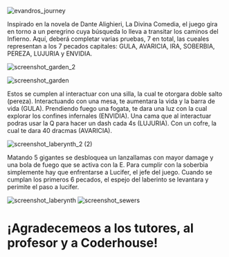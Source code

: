 ![evandros_journey](https://user-images.githubusercontent.com/94655835/168483489-88dc542f-502e-4c22-83c2-b95c6a272543.png)





Inspirado en la novela de Dante Alighieri, La Divina Comedia, el juego gira en torno a un peregrino cuya búsqueda lo lleva a transitar los caminos del Infierno. Aquí, deberá completar varias pruebas, 7 en total, las cueales representan a los 7 pecados capitales: GULA, AVARICIA, IRA, SOBERBIA, PEREZA, LUJURIA y ENVIDIA. 


![screenshot_garden_2](https://user-images.githubusercontent.com/94655835/168485925-e1bbdc41-e8a8-4ccd-8809-e0bcac3472a3.png)


![screenshot_garden](https://user-images.githubusercontent.com/94655835/168485939-2114f20e-0208-4e95-b215-fbc3d2a568d6.png)


Estos se cumplen al interactuar con una silla, la cual te otorgara doble salto (pereza). Interactuando con una mesa, te aumentara la vida y la barra de vida (GULA). Prendiendo fuego una fogata, te dara una luz con la cual explorar los confines infernales (ENVIDIA). Una cama que al interactuar podras usar la Q para hacer un dash cada 4s (LUJURIA). Con un cofre, la cual te dara 40 dracmas (AVARICIA). 

![screenshot_laberynth_2 (2)](https://user-images.githubusercontent.com/94655835/168485974-b78b95d7-1850-4988-bc85-5554311b6e99.png)


Matando 5 gigantes se desbloquea un lanzallamas con mayor damage y una bola de fuego que se activa con la E. Para cumplir con la soberbia simplemente hay que enfrentarse a Lucifer, el jefe del juego. Cuando se cumplan los primeros 6 pecados, el espejo del laberinto se levantara y perimite el paso a lucifer.


![screenshot_laberynth](https://user-images.githubusercontent.com/94655835/168485959-8cd08f2f-cf48-4fc6-9e71-81923b0f2b09.png)
![screenshot_sewers](https://user-images.githubusercontent.com/94655835/168485964-c7af411c-77a6-4acf-ac2a-1cb2834eecc8.png)


# ¡Agradecemeos a los tutores, al profesor y a Coderhouse!
